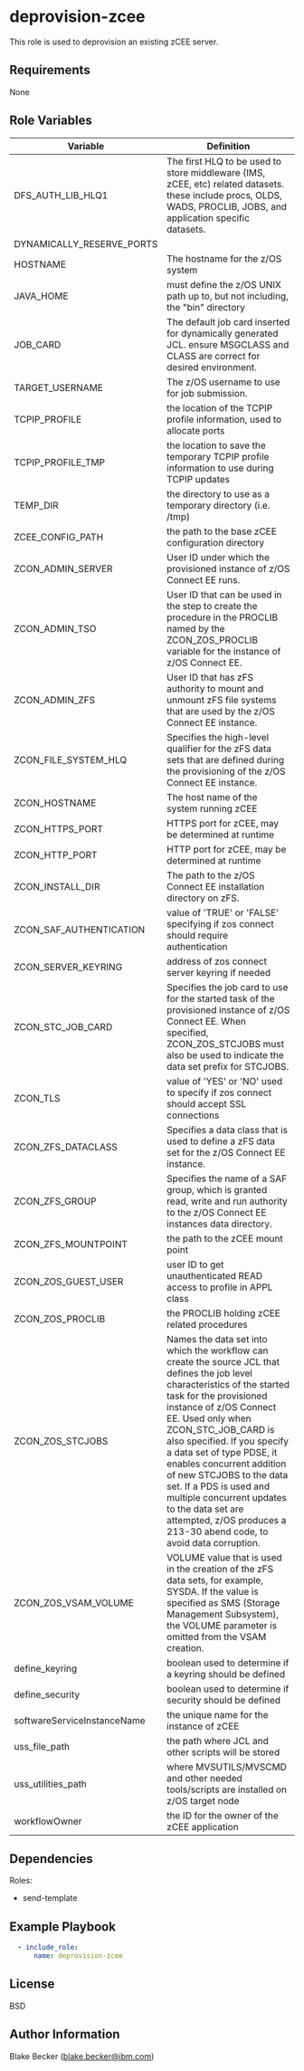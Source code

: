 deprovision-zcee
=========

This role is used to deprovision an existing zCEE server.

Requirements
------------

None

Role Variables
--------------

| Variable                    | Definition                                                                                                                                                                                                                                                                                                                                                                                                                                                                                    |
| --------------------------- | --------------------------------------------------------------------------------------------------------------------------------------------------------------------------------------------------------------------------------------------------------------------------------------------------------------------------------------------------------------------------------------------------------------------------------------------------------------------------------------------- |
| DFS_AUTH_LIB_HLQ1           | The first HLQ to be used to store middleware (IMS, zCEE, etc) related datasets. these include procs, OLDS, WADS, PROCLIB, JOBS, and application specific datasets.                                                                                                                                                                                                                                                                                                                            |
| DYNAMICALLY_RESERVE_PORTS   |                                                                                                                                                                                                                                                                                                                                                                                                                                                                                               |
| HOSTNAME                    | The hostname for the z/OS system                                                                                                                                                                                                                                                                                                                                                                                                                                                              |
| JAVA_HOME                   | must define the z/OS UNIX path up to, but not including, the "bin" directory                                                                                                                                                                                                                                                                                                                                                                                                                  |
| JOB_CARD                    | The default job card inserted for dynamically generated JCL. ensure MSGCLASS and CLASS are correct for desired environment.                                                                                                                                                                                                                                                                                                                                                                   |
| TARGET_USERNAME             | The z/OS username to use for job submission.                                                                                                                                                                                                                                                                                                                                                                                                                                                  |
| TCPIP_PROFILE               | the location of the TCPIP profile information, used to allocate ports                                                                                                                                                                                                                                                                                                                                                                                                                         |
| TCPIP_PROFILE_TMP           | the location to save the temporary TCPIP profile information to use during TCPIP updates                                                                                                                                                                                                                                                                                                                                                                                                      |
| TEMP_DIR                    | the directory to use as a temporary directory (i.e. /tmp)                                                                                                                                                                                                                                                                                                                                                                                                                                     |
| ZCEE_CONFIG_PATH            | the path to the base zCEE configuration directory                                                                                                                                                                                                                                                                                                                                                                                                                                             |
| ZCON_ADMIN_SERVER           | User ID under which the provisioned instance of z/OS Connect EE runs.                                                                                                                                                                                                                                                                                                                                                                                                                         |
| ZCON_ADMIN_TSO              | User ID that can be used in the step to create the procedure in the PROCLIB named by the ZCON_ZOS_PROCLIB variable for the instance of z/OS Connect EE.                                                                                                                                                                                                                                                                                                                                       |
| ZCON_ADMIN_ZFS              | User ID that has zFS authority to mount and unmount zFS file systems that are used by the z/OS Connect EE instance.                                                                                                                                                                                                                                                                                                                                                                           |
| ZCON_FILE_SYSTEM_HLQ        | Specifies the high-level qualifier for the zFS data sets that are defined during the provisioning of the z/OS Connect EE instance.                                                                                                                                                                                                                                                                                                                                                            |
| ZCON_HOSTNAME               | The host name of the system running zCEE                                                                                                                                                                                                                                                                                                                                                                                                                                                      |
| ZCON_HTTPS_PORT             | HTTPS port for zCEE, may be determined at runtime                                                                                                                                                                                                                                                                                                                                                                                                                                             |
| ZCON_HTTP_PORT              | HTTP port for zCEE, may be determined at runtime                                                                                                                                                                                                                                                                                                                                                                                                                                              |
| ZCON_INSTALL_DIR            | The path to the z/OS Connect EE installation directory on zFS.                                                                                                                                                                                                                                                                                                                                                                                                                                |
| ZCON_SAF_AUTHENTICATION     | value of 'TRUE' or 'FALSE' specifying if zos connect should require authentication                                                                                                                                                                                                                                                                                                                                                                                                            |
| ZCON_SERVER_KEYRING         | address of zos connect server keyring if needed                                                                                                                                                                                                                                                                                                                                                                                                                                               |
| ZCON_STC_JOB_CARD           | Specifies the job card to use for the started task of the provisioned instance of z/OS Connect EE. When specified, ZCON_ZOS_STCJOBS must also be used to indicate the data set prefix for STCJOBS.                                                                                                                                                                                                                                                                                            |
| ZCON_TLS                    | value of 'YES' or 'NO' used to specify if zos connect should accept SSL connections                                                                                                                                                                                                                                                                                                                                                                                                           |
| ZCON_ZFS_DATACLASS          | Specifies a data class that is used to define a zFS data set for the z/OS Connect EE instance.                                                                                                                                                                                                                                                                                                                                                                                                |
| ZCON_ZFS_GROUP              | Specifies the name of a SAF group, which is granted read, write and run authority to the z/OS Connect EE instances data directory.                                                                                                                                                                                                                                                                                                                                                            |
| ZCON_ZFS_MOUNTPOINT         | the path to the zCEE mount point                                                                                                                                                                                                                                                                                                                                                                                                                                                              |
| ZCON_ZOS_GUEST_USER         | user ID to get unauthenticated READ access to profile in APPL class                                                                                                                                                                                                                                                                                                                                                                                                                           |
| ZCON_ZOS_PROCLIB            | the PROCLIB holding zCEE related procedures                                                                                                                                                                                                                                                                                                                                                                                                                                                   |
| ZCON_ZOS_STCJOBS            | Names the data set into which the workflow can create the source JCL that defines the job level characteristics of the started task for the provisioned instance of z/OS Connect EE. Used only when ZCON_STC_JOB_CARD is also specified.  If you specify a data set of type PDSE, it enables concurrent addition of new STCJOBS to the data set. If a PDS is used and multiple concurrent updates to the data set are attempted, z/OS produces a 213-30 abend code, to avoid data corruption. |
| ZCON_ZOS_VSAM_VOLUME        | VOLUME value that is used in the creation of the zFS data sets, for example, SYSDA. If the value is specified as SMS (Storage Management Subsystem), the VOLUME parameter is omitted from the VSAM creation.                                                                                                                                                                                                                                                                                  |
| define_keyring              | boolean used to determine if a keyring should be defined                                                                                                                                                                                                                                                                                                                                                                                                                                      |
| define_security             | boolean used to determine if security should be defined                                                                                                                                                                                                                                                                                                                                                                                                                                       |
| softwareServiceInstanceName | the unique name for the instance of zCEE                                                                                                                                                                                                                                                                                                                                                                                                                                                      |
| uss_file_path               | the path where JCL and other scripts will be stored                                                                                                                                                                                                                                                                                                                                                                                                                                           |
| uss_utilities_path          | where MVSUTILS/MVSCMD and other needed tools/scripts are installed on z/OS target node                                                                                                                                                                                                                                                                                                                                                                                                        |
| workflowOwner               | the ID for the owner of the zCEE application                                                                                                                                                                                                                                                                                                                                                                                                                                                  |

Dependencies
------------

Roles:

* send-template


Example Playbook
----------------

```yaml
  - include_role: 
      name: deprovision-zcee
```

License
-------

BSD

Author Information
------------------

Blake Becker (blake.becker@ibm.com)